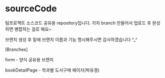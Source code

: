 # sourceCode
텀프로젝트 소스코드 공유용 repository입니다.
각자 branch 만들어서 업로드 후 완성하면 병합하는 걸로 해요~


브랜치 생성 후 밑에 브랜치 이름과 기능 명시해주시면 감사하겠습니다 ^_^



[Branches]


form - 양식 공유용 브랜치


bookDetailPage - 학과별 도서구매 페이지(박유경)
